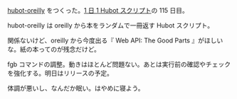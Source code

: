 [hubot-oreilly][gh:bouzuya/hubot-oreilly] をつくった。[1 日 1 Hubot スクリプト][hubot-script-per-day]の 115 日目。

hubot-oreilly は oreilly から本をランダムで一冊返す Hubot スクリプト。

関係ないけど、oreilly から今度出る『 Web API: The Good Parts 』がほしいな。紙の本ってのが残念だけど。

fgb コマンドの調整。動きはほとんど問題ない。あとは実行前の確認やチェックを強化する。明日はリリースの予定。

体調が悪いし、なんだか眠い。はやめに寝よう。

[gh:bouzuya/hubot-oreilly]: https://github.com/bouzuya/hubot-oreilly
[hubot-script-per-day]: http://blog.bouzuya.net/posts?tags=hubot-script-per-day
